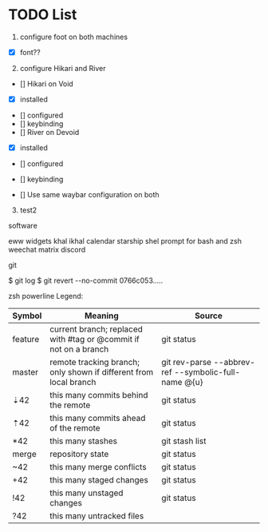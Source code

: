 # TODO List

1. configure foot on both machines
  - [x] font??
2. configure Hikari and River
  - [] Hikari on Void
  - [x] installed
  - [] configured
  - [] keybinding
  - [] River on Devoid
  - [x] installed
  - [] configured
  - [] keybinding
   
  - [] Use same waybar configuration on both

3. test2


software

eww widgets
khal ikhal calendar
starship shel prompt for bash and zsh
weechat matrix
discord

git

$ git log
$ git revert --no-commit 0766c053.....


zsh powerline
Legend:

| Symbol  | Meaning                                                           | Source                                               |
| --------| ------------------------------------------------------------------| ---------------------------------------------------- |
| feature | current branch; replaced with #tag or @commit if not on a branch  | git status                                           |
| master  | remote tracking branch; only shown if different from local branch | git rev-parse --abbrev-ref --symbolic-full-name @{u} |
| ⇣42     | this many commits behind the remote                               | git status                                           |
| ⇡42     | this many commits ahead of the remote                             | git status                                           |
| *42     | this many stashes                                                 | git stash list                                       |
| merge   | repository state                                                  | git status                                           |
| ~42     | this many merge conflicts                                         | git status                                           |
| +42     | this many staged changes                                          | git status                                           |
| !42     | this many unstaged changes                                        | git status                                           |
| ?42     | this many untracked files    
